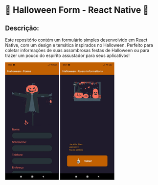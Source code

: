# 🎃 Halloween Form - React Native 🎃

## Descrição:
Este repositório contém um formulário simples desenvolvido em React Native, com um design e temática inspirados no Halloween. 
Perfeito para coletar informações de suas assombrosas festas de Halloween ou para trazer um pouco do espírito assustador para seus aplicativos!

<img src="./assets/tela1.jpg" alt="imagem tela 1" width="35%">
<img src="./assets/tela2.jpg" alt="imagem tela 1" width="35%">
